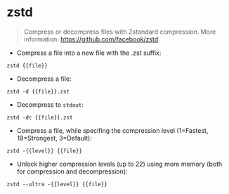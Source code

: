 # zstd

> Compress or decompress files with Zstandard compression.
> More information: <https://github.com/facebook/zstd>.

- Compress a file into a new file with the .zst suffix:

`zstd {{file}}`

- Decompress a file:

`zstd -d {{file}}.zst`

- Decompress to `stdout`:

`zstd -dc {{file}}.zst`

- Compress a file, while specifing the compression level (1=Fastest, 19=Strongest, 3=Default):

`zstd -{{level}} {{file}}`

- Unlock higher compression levels (up to 22) using more memory (both for compression and decompression):

`zstd --ultra -{{level}} {{file}}`

